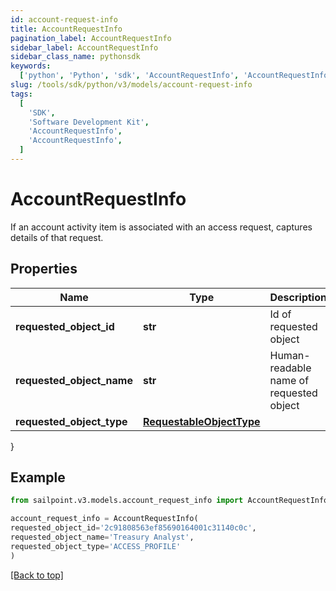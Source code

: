 ```yaml
---
id: account-request-info
title: AccountRequestInfo
pagination_label: AccountRequestInfo
sidebar_label: AccountRequestInfo
sidebar_class_name: pythonsdk
keywords:
  ['python', 'Python', 'sdk', 'AccountRequestInfo', 'AccountRequestInfo']
slug: /tools/sdk/python/v3/models/account-request-info
tags:
  [
    'SDK',
    'Software Development Kit',
    'AccountRequestInfo',
    'AccountRequestInfo',
  ]
---
```


# AccountRequestInfo

If an account activity item is associated with an access request, captures details of that request.

## Properties

| Name | Type | Description | Notes |
| --- | --- | --- | --- |
| **requested_object_id** | **str** | Id of requested object | [optional] |
| **requested_object_name** | **str** | Human-readable name of requested object | [optional] |
| **requested_object_type** | [**RequestableObjectType**](requestable-object-type) |  | [optional] |

}

## Example

```python
from sailpoint.v3.models.account_request_info import AccountRequestInfo

account_request_info = AccountRequestInfo(
requested_object_id='2c91808563ef85690164001c31140c0c',
requested_object_name='Treasury Analyst',
requested_object_type='ACCESS_PROFILE'
)

```

[[Back to top]](#)
